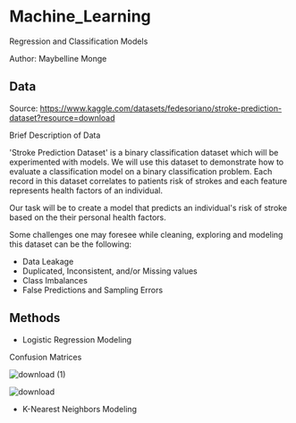 # Machine_Learning
Regression and Classification Models

Author: Maybelline Monge

## Data
Source: https://www.kaggle.com/datasets/fedesoriano/stroke-prediction-dataset?resource=download

Brief Description of Data

'Stroke Prediction Dataset' is a binary classification dataset which will be experimented with models. We will use this dataset to demonstrate how to evaluate a classification model on a binary classification problem. Each record in this dataset correlates to patients risk of strokes and each feature represents health factors of an individual.

Our task will be to create a model that predicts an individual's risk of stroke based on the their personal health factors.

Some challenges one may foresee while cleaning, exploring and modeling this dataset can be the following:
- Data Leakage
- Duplicated, Inconsistent, and/or Missing values
- Class Imbalances
- False Predictions and Sampling Errors


## Methods

- Logistic Regression Modeling

Confusion Matrices

![download (1)](https://github.com/MayBornWitIt/Machine_Learning/assets/126980733/9889542c-4412-47b6-87c1-eb2b3e59e854)

![download](https://github.com/MayBornWitIt/Machine_Learning/assets/126980733/35394db9-d216-4178-90d6-5af1b5a9f182)


- K-Nearest Neighbors Modeling
